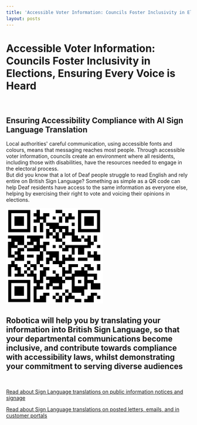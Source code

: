 ```yaml
---
title: 'Accessible Voter Information: Councils Foster Inclusivity in Elections, Ensuring Every Voice is Heard'
layout: posts
---
```


# Accessible Voter Information: Councils Foster Inclusivity in Elections, Ensuring Every Voice is Heard

![]()

## Ensuring Accessibility Compliance with AI Sign Language Translation

Local authorities' careful communication, using accessible fonts and colours, means that messaging reaches most people.  Through accessible voter information, councils create an environment where all residents, including those with disabilities, have the resources needed to engage in the electoral process.  
But did you know that a lot of Deaf people struggle to read English and rely entire on British Sign Language?
Something as simple as a QR code can help Deaf residents have access to the same information as everyone else, helping by exercising their right to vote and voicing their opinions in elections.

![QR Code](/posts/images/qr-contact.png)

## Robotica will help you by translating your information into British Sign Language, so that your departmental communications become inclusive, and contribute towards compliance with accessibility laws, whilst demonstrating your commitment to serving diverse audiences

<br/>

[Read about Sign Language translations on public information notices and signage](/solutions/gazette)

[Read about Sign Language translations on posted letters, emails, and in customer portals](/solutions/correspondent)
